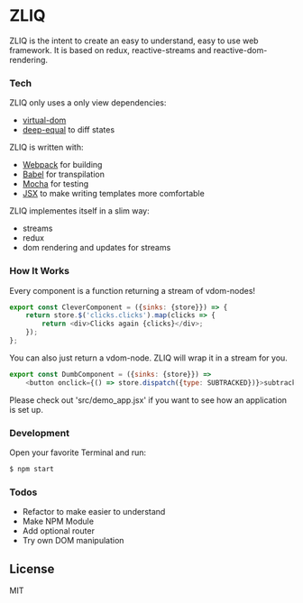 # ZLIQ

ZLIQ is the intent to create an easy to understand, easy to use web framework. It is based on redux, reactive-streams and reactive-dom-rendering.

### Tech

ZLIQ only uses a only view dependencies:
 - [virtual-dom](https://github.com/Matt-Esch/virtual-dom)
 - [deep-equal](https://github.com/substack/node-deep-equal) to diff states
 
ZLIQ is written with:
 - [Webpack](https://github.com/webpack/webpack) for building
 - [Babel](https://github.com/babel/babel) for transpilation
 - [Mocha](https://github.com/mochajs/mocha) for testing
 - [JSX](https://facebook.github.io/jsx/) to make writing templates more comfortable

ZLIQ implementes itself in a slim way:
 - streams
 - redux
 - dom rendering and updates for streams

### How It Works

Every component is a function returning a stream of vdom-nodes! 

```js
export const CleverComponent = ({sinks: {store}}) => {
	return store.$('clicks.clicks').map(clicks => {
		return <div>Clicks again {clicks}</div>;
	});
};
```

You can also just return a vdom-node. ZLIQ will wrap it in a stream for you.

```js
export const DumbComponent = ({sinks: {store}}) =>
	<button onclick={() => store.dispatch({type: SUBTRACKED})}>subtracked</button>;
```

Please check out 'src/demo_app.jsx' if you want to see how an application is set up.

### Development

Open your favorite Terminal and run:

```sh
$ npm start
```

### Todos

 - Refactor to make easier to understand
 - Make NPM Module
 - Add optional router
 - Try own DOM manipulation

License
----

MIT
